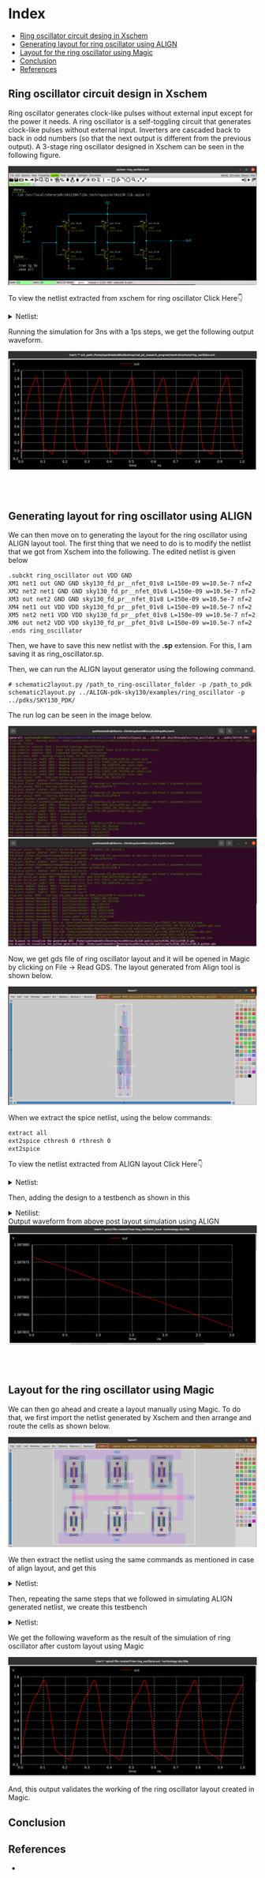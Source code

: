 # Index
- [Ring oscillator circuit desing in Xschem](https://github.com/syedimaduddin/msvsd4bituc/tree/main/Week-4#ring-oscillator-circuit-desing-in-xschem)
- [Generating layout for ring oscillator using ALIGN](https://github.com/syedimaduddin/msvsd4bituc/tree/main/Week-4#generating-layout-for-ring-oscillator-using-align)
- [Layout for the ring oscillator using Magic](https://github.com/syedimaduddin/msvsd4bituc/tree/main/Week-4#generating-layout-for-ring-oscillator-using-align)
- [Conclusion](https://github.com/syedimaduddin/msvsd4bituc/edit/main/Week-4/README.md#conclusion)
- [References](https://github.com/syedimaduddin/msvsd4bituc/edit/main/Week-4/README.md#references)

## Ring oscillator circuit design in Xschem

Ring oscillator generates clock-like pulses without external input except for the power it needs. A ring oscillator is a self-toggling circuit that generates clock-like pulses without external input. Inverters are cascaded back to back in odd numbers (so that the next output is different from the previous output). A 3-stage ring oscillator designed in Xschem can be seen in the following figure. 

<img src="./Images/ring_oscillator_schematic.png">

To view the netlist extracted from xschem for ring oscillator Click Here👇
<details><summary>Netlist:</summary> 

```
** sch_path: /home/syedimaduddin/Desktop/VSD_PD_Research_Program/Week-4/xschem/ring_oscillator.sch
**.subckt ring_oscillator
XM1 net1 out GND GND sky130_fd_pr__nfet_01v8 L=0.15 W=1 nf=1 ad='int((nf+1)/2) * W/nf * 0.29' as='int((nf+2)/2) * W/nf * 0.29'
+ pd='2*int((nf+1)/2) * (W/nf + 0.29)' ps='2*int((nf+2)/2) * (W/nf + 0.29)' nrd='0.29 / W' nrs='0.29 / W'
+ sa=0 sb=0 sd=0 mult=1 m=1
XM2 net2 net1 GND GND sky130_fd_pr__nfet_01v8 L=0.15 W=1 nf=1 ad='int((nf+1)/2) * W/nf * 0.29' as='int((nf+2)/2) * W/nf * 0.29'
+ pd='2*int((nf+1)/2) * (W/nf + 0.29)' ps='2*int((nf+2)/2) * (W/nf + 0.29)' nrd='0.29 / W' nrs='0.29 / W'
+ sa=0 sb=0 sd=0 mult=1 m=1
XM3 out net2 GND GND sky130_fd_pr__nfet_01v8 L=0.15 W=1 nf=1 ad='int((nf+1)/2) * W/nf * 0.29' as='int((nf+2)/2) * W/nf * 0.29'
+ pd='2*int((nf+1)/2) * (W/nf + 0.29)' ps='2*int((nf+2)/2) * (W/nf + 0.29)' nrd='0.29 / W' nrs='0.29 / W'
+ sa=0 sb=0 sd=0 mult=1 m=1
XM4 net1 out VDD VDD sky130_fd_pr__pfet_01v8 L=0.15 W=1 nf=1 ad='int((nf+1)/2) * W/nf * 0.29' as='int((nf+2)/2) * W/nf * 0.29'
+ pd='2*int((nf+1)/2) * (W/nf + 0.29)' ps='2*int((nf+2)/2) * (W/nf + 0.29)' nrd='0.29 / W' nrs='0.29 / W'
+ sa=0 sb=0 sd=0 mult=1 m=1
XM5 net2 net1 VDD VDD sky130_fd_pr__pfet_01v8 L=0.15 W=1 nf=1 ad='int((nf+1)/2) * W/nf * 0.29' as='int((nf+2)/2) * W/nf * 0.29'
+ pd='2*int((nf+1)/2) * (W/nf + 0.29)' ps='2*int((nf+2)/2) * (W/nf + 0.29)' nrd='0.29 / W' nrs='0.29 / W'
+ sa=0 sb=0 sd=0 mult=1 m=1
XM6 out net2 VDD VDD sky130_fd_pr__pfet_01v8 L=0.15 W=1 nf=1 ad='int((nf+1)/2) * W/nf * 0.29' as='int((nf+2)/2) * W/nf * 0.29'
+ pd='2*int((nf+1)/2) * (W/nf + 0.29)' ps='2*int((nf+2)/2) * (W/nf + 0.29)' nrd='0.29 / W' nrs='0.29 / W'
+ sa=0 sb=0 sd=0 mult=1 m=1
Vdd VDD GND 1.8
.save i(vdd)
**** begin user architecture code
.lib /usr/local/share/pdk/sky130A/libs.tech/ngspice/sky130.lib.spice tt
.ic V(OUT)=0
.tran 1p 1n
.save all
**** end user architecture code
**.ends
.GLOBAL VDD
.GLOBAL GND
.end
```
</details>

Running the simulation for 3ns with a 1ps steps, we get the following output waveform. 

<img src="./Images/ring_oscillator_output_waveform.png">

<br><br>

## Generating layout for ring oscillator using ALIGN

We can then move on to generating the layout for the ring oscillator using ALIGN layout tool. The first thing that we need to do is to modify the netlist that we got from Xschem into the following. The edited netlist is given below

```
.subckt ring_oscillator out VDD GND
XM1 net1 out GND GND sky130_fd_pr__nfet_01v8 L=150e-09 w=10.5e-7 nf=2
XM2 net2 net1 GND GND sky130_fd_pr__nfet_01v8 L=150e-09 w=10.5e-7 nf=2
XM3 out net2 GND GND sky130_fd_pr__nfet_01v8 L=150e-09 w=10.5e-7 nf=2
XM4 net1 out VDD VDD sky130_fd_pr__pfet_01v8 L=150e-09 w=10.5e-7 nf=2
XM5 net2 net1 VDD VDD sky130_fd_pr__pfet_01v8 L=150e-09 w=10.5e-7 nf=2
XM6 out net2 VDD VDD sky130_fd_pr__pfet_01v8 L=150e-09 w=10.5e-7 nf=2
.ends ring_oscillator
```

Then, we have to save this new netlist with the **.sp** extension. For this, I am saving it as ring_oscillator.sp. 

Then, we can run the ALIGN layout generator using the following command.

```
# schematic2layout.py /path_to_ring-oscillator_folder -p /path_to_pdk 
schematic2layout.py ../ALIGN-pdk-sky130/examples/ring_oscillator -p ../pdks/SKY130_PDK/
```

The run log can be seen in the image below. 

<img src="./Images/ring_oscillator_align_log_1.png">
<img src="./Images/ring_oscillator_align_log_2.png">

Now, we get gds file of ring oscillator layout and it will be opened in Magic by clicking on File -> Read GDS. The layout generated from Align tool is shown below.

<img src="./Images/ring_oscillator_align_layout.png">

When we extract the spice netlist, using the below commands: 

```
extract all
ext2spice cthresh 0 rthresh 0
ext2spice 
```

To view the netlist extracted from ALIGN layout Click Here👇
<details><summary>Netlist:</summary>
  
```
* SPICE3 file created from RING_OSCILLATOR_0.ext - technology: sky130A

X0 li_405_1579# STAGE2_INV_91993238_0_0_1677700627_0/li_491_571# VSUBS VSUBS sky130_fd_pr__nfet_01v8 ad=2.94e+11p pd=2.66e+06u as=1.6695e+12p ps=1.578e+07u w=1.05e+06u l=150000u
X1 VSUBS STAGE2_INV_91993238_0_0_1677700627_0/li_491_571# li_405_1579# VSUBS sky130_fd_pr__nfet_01v8 ad=0p pd=0u as=0p ps=0u w=1.05e+06u l=150000u
X2 STAGE2_INV_91993238_0_0_1677700627_0/li_491_571# m1_688_4424# VSUBS VSUBS sky130_fd_pr__nfet_01v8 ad=2.94e+11p pd=2.66e+06u as=0p ps=0u w=1.05e+06u l=150000u
X3 VSUBS m1_688_4424# STAGE2_INV_91993238_0_0_1677700627_0/li_491_571# VSUBS sky130_fd_pr__nfet_01v8 ad=0p pd=0u as=0p ps=0u w=1.05e+06u l=150000u
X4 li_405_1579# STAGE2_INV_91993238_0_0_1677700627_0/li_491_571# m1_398_2912# m1_398_2912# sky130_fd_pr__pfet_01v8 ad=2.94e+11p pd=2.66e+06u as=1.6695e+12p ps=1.578e+07u w=1.05e+06u l=150000u
X5 m1_398_2912# STAGE2_INV_91993238_0_0_1677700627_0/li_491_571# li_405_1579# m1_398_2912# sky130_fd_pr__pfet_01v8 ad=0p pd=0u as=0p ps=0u w=1.05e+06u l=150000u
X6 STAGE2_INV_91993238_0_0_1677700627_0/li_491_571# m1_688_4424# m1_398_2912# m1_398_2912# sky130_fd_pr__pfet_01v8 ad=2.94e+11p pd=2.66e+06u as=0p ps=0u w=1.05e+06u l=150000u
X7 m1_398_2912# m1_688_4424# STAGE2_INV_91993238_0_0_1677700627_0/li_491_571# m1_398_2912# sky130_fd_pr__pfet_01v8 ad=0p pd=0u as=0p ps=0u w=1.05e+06u l=150000u
X8 m1_688_4424# li_405_1579# VSUBS VSUBS sky130_fd_pr__nfet_01v8 ad=2.94e+11p pd=2.66e+06u as=0p ps=0u w=1.05e+06u l=150000u
X9 VSUBS li_405_1579# m1_688_4424# VSUBS sky130_fd_pr__nfet_01v8 ad=0p pd=0u as=0p ps=0u w=1.05e+06u l=150000u
X10 m1_688_4424# li_405_1579# m1_398_2912# m1_398_2912# sky130_fd_pr__pfet_01v8 ad=2.94e+11p pd=2.66e+06u as=0p ps=0u w=1.05e+06u l=150000u
X11 m1_398_2912# li_405_1579# m1_688_4424# m1_398_2912# sky130_fd_pr__pfet_01v8 ad=0p pd=0u as=0p ps=0u w=1.05e+06u l=150000u
C0 m1_688_4424# VDD 0.32fF
C1 VDD STAGE2_INV_91993238_0_0_1677700627_0/li_491_571# 0.03fF
C2 m1_688_4424# li_405_1579# 0.44fF
C3 STAGE2_INV_91993238_0_0_1677700627_0/li_491_571# li_405_1579# 0.57fF
C4 li_405_1579# m1_398_2912# 2.02fF
C5 STAGE2_INV_91993238_0_0_1677700627_0/li_491_571# GND 0.15fF
C6 VDD li_405_1579# 1.31fF
C7 STAGE2_INV_91993238_0_0_1677700627_0/li_491_571# OUT 0.00fF
C8 VDD GND 0.24fF
C9 GND li_405_1579# 0.14fF
C10 VDD OUT 0.24fF
C11 OUT li_405_1579# 0.01fF
C12 m1_688_4424# STAGE2_INV_91993238_0_0_1677700627_0/li_491_571# 0.59fF
C13 m1_688_4424# m1_398_2912# 2.17fF
C14 OUT GND 0.02fF
C15 STAGE2_INV_91993238_0_0_1677700627_0/li_491_571# m1_398_2912# 3.01fF
C16 VDD VSUBS 0.16fF
C17 m1_688_4424# VSUBS 2.47fF **FLOATING
C18 li_405_1579# VSUBS 1.73fF **FLOATING
C19 STAGE2_INV_91993238_0_0_1677700627_0/li_491_571# VSUBS 0.49fF **FLOATING
C20 m1_398_2912# VSUBS 8.15fF **FLOATING
```
</details>

Then, adding the design to a testbench as shown in this  
<details><summary>Netilist:</summary>
  
```
** sch_path: /home/syedimaduddin/Desktop/VSD_PD_Research_Program/Week-4/xschem/ring_oscillator.sch
**.subckt ring_oscillator
XM1 net1 out GND GND sky130_fd_pr__nfet_01v8 L=0.15 W=1 nf=1 ad='int((nf+1)/2) * W/nf * 0.29' as='int((nf+2)/2) * W/nf * 0.29'
+ pd='2*int((nf+1)/2) * (W/nf + 0.29)' ps='2*int((nf+2)/2) * (W/nf + 0.29)' nrd='0.29 / W' nrs='0.29 / W'
+ sa=0 sb=0 sd=0 mult=1 m=1
XM2 net2 net1 GND GND sky130_fd_pr__nfet_01v8 L=0.15 W=1 nf=1 ad='int((nf+1)/2) * W/nf * 0.29' as='int((nf+2)/2) * W/nf * 0.29'
+ pd='2*int((nf+1)/2) * (W/nf + 0.29)' ps='2*int((nf+2)/2) * (W/nf + 0.29)' nrd='0.29 / W' nrs='0.29 / W'
+ sa=0 sb=0 sd=0 mult=1 m=1
XM3 out net2 GND GND sky130_fd_pr__nfet_01v8 L=0.15 W=1 nf=1 ad='int((nf+1)/2) * W/nf * 0.29' as='int((nf+2)/2) * W/nf * 0.29'
+ pd='2*int((nf+1)/2) * (W/nf + 0.29)' ps='2*int((nf+2)/2) * (W/nf + 0.29)' nrd='0.29 / W' nrs='0.29 / W'
+ sa=0 sb=0 sd=0 mult=1 m=1
XM4 net1 out VDD VDD sky130_fd_pr__pfet_01v8 L=0.15 W=1 nf=1 ad='int((nf+1)/2) * W/nf * 0.29' as='int((nf+2)/2) * W/nf * 0.29'
+ pd='2*int((nf+1)/2) * (W/nf + 0.29)' ps='2*int((nf+2)/2) * (W/nf + 0.29)' nrd='0.29 / W' nrs='0.29 / W'
+ sa=0 sb=0 sd=0 mult=1 m=1
XM5 net2 net1 VDD VDD sky130_fd_pr__pfet_01v8 L=0.15 W=1 nf=1 ad='int((nf+1)/2) * W/nf * 0.29' as='int((nf+2)/2) * W/nf * 0.29'
+ pd='2*int((nf+1)/2) * (W/nf + 0.29)' ps='2*int((nf+2)/2) * (W/nf + 0.29)' nrd='0.29 / W' nrs='0.29 / W'
+ sa=0 sb=0 sd=0 mult=1 m=1
XM6 out net2 VDD VDD sky130_fd_pr__pfet_01v8 L=0.15 W=1 nf=1 ad='int((nf+1)/2) * W/nf * 0.29' as='int((nf+2)/2) * W/nf * 0.29'
+ pd='2*int((nf+1)/2) * (W/nf + 0.29)' ps='2*int((nf+2)/2) * (W/nf + 0.29)' nrd='0.29 / W' nrs='0.29 / W'
+ sa=0 sb=0 sd=0 mult=1 m=1
Vdd VDD GND 1.8
.save i(vdd)
**** begin user architecture code
.lib /usr/local/share/pdk/sky130A/libs.tech/ngspice/sky130.lib.spice tt
.tran 1p 3n
.save all
**** end user architecture code
**.ends
.GLOBAL VDD
.GLOBAL GND
.end
```
</details

Output waveform from above post layout simulation using ALIGN
<img src="./Images/ring_oscillator_align_waveform.png">

<br><br>

## Layout for the ring oscillator using Magic

We can then go ahead and create a layout manually using Magic. To do that, we first import the netlist generated by Xschem and then arrange and route the cells as shown below.

<img src="./Images/ring_oscillator_magic_layout.png">

We then extract the netlist using the same commands as mentioned in case of align layout, and get this
<details><summary>Netlist:</summary>
  
```
* SPICE3 file created from ring_oscillator.ext - technology: sky130A
.subckt ring_oscillator OUT GND VDD
X0 m1_422_986# OUT GND VSUBS sky130_fd_pr__nfet_01v8 ad=2.9e+11p pd=2.58e+06u as=8.7e+11p ps=7.74e+06u w=1e+06u l=150000u
X1 m1_474_n58# m1_422_986# GND VSUBS sky130_fd_pr__nfet_01v8 ad=2.9e+11p pd=2.58e+06u as=0p ps=0u w=1e+06u l=150000u
X2 OUT m1_474_n58# GND VSUBS sky130_fd_pr__nfet_01v8 ad=2.9e+11p pd=2.58e+06u as=0p ps=0u w=1e+06u l=150000u
X3 m1_422_986# OUT VDD XM4/w_n211_n319# sky130_fd_pr__pfet_01v8 ad=2.9e+11p pd=2.58e+06u as=8.7e+11p ps=7.74e+06u w=1e+06u l=150000u
X4 m1_474_n58# m1_422_986# VDD XM5/w_n211_n319# sky130_fd_pr__pfet_01v8 ad=2.9e+11p pd=2.58e+06u as=0p ps=0u w=1e+06u l=150000u
X5 OUT m1_474_n58# VDD XM6/w_n211_n319# sky130_fd_pr__pfet_01v8 ad=2.9e+11p pd=2.58e+06u as=0p ps=0u w=1e+06u l=150000u
C0 m1_422_986# XM6/w_n211_n319# 0.00fF
C1 XM5/w_n211_n319# XM6/w_n211_n319# 0.03fF
C2 XM4/w_n211_n319# XM6/w_n211_n319# 0.00fF
C3 m1_422_986# m1_474_n58# 0.18fF
C4 XM5/w_n211_n319# m1_474_n58# 0.17fF
C5 XM4/w_n211_n319# m1_474_n58# 0.00fF
C6 GND OUT 0.35fF
C7 VDD OUT 0.33fF
C8 m1_422_986# XM5/w_n211_n319# 0.43fF
C9 m1_422_986# XM4/w_n211_n319# 0.17fF
C10 GND XM6/w_n211_n319# 0.00fF
C11 VDD XM6/w_n211_n319# 0.36fF
C12 XM4/w_n211_n319# XM5/w_n211_n319# 0.03fF
C13 GND m1_474_n58# 0.37fF
C14 VDD m1_474_n58# 0.37fF
C15 m1_422_986# GND 0.36fF
C16 m1_422_986# VDD 0.36fF
C17 GND XM5/w_n211_n319# 0.00fF
C18 VDD XM5/w_n211_n319# 0.37fF
C19 GND XM4/w_n211_n319# 0.00fF
C20 VDD XM4/w_n211_n319# 0.40fF
C21 OUT XM6/w_n211_n319# 0.17fF
C22 OUT m1_474_n58# 0.52fF
C23 GND VDD 0.01fF
C24 m1_422_986# OUT 0.52fF
C25 m1_474_n58# XM6/w_n211_n319# 0.39fF
C26 XM5/w_n211_n319# OUT 0.03fF
C27 XM4/w_n211_n319# OUT 0.36fF
C28 m1_474_n58# VSUBS 0.46fF **FLOATING
C29 m1_422_986# VSUBS 0.39fF **FLOATING
C30 XM6/w_n211_n319# VSUBS 1.10fF **FLOATING
C31 XM5/w_n211_n319# VSUBS 1.10fF **FLOATING
C32 XM4/w_n211_n319# VSUBS 1.10fF **FLOATING
C33 OUT VSUBS 1.47fF
C34 GND VSUBS 0.87fF
.ends
```
</details>

Then, repeating the same steps that we followed in simulating ALIGN generated netlist, we create this testbench
<details><summary>Netlist:</summary>
  
```
* SPICE3 file created from ring_oscillator.ext - technology: sky130A
V1 VDD GND 1.8
x1 OUT GND VDD ring_oscillator
**** begin user architecture code
.ic V(OUT)=0
.tran 1p 1n
.lib /usr/local/share/pdk/sky130A/libs.tech/ngspice/sky130.lib.spice tt
**** end user architecture code
  
.subckt ring_oscillator OUT GND VDD
X0 m1_422_986# OUT GND VSUBS sky130_fd_pr__nfet_01v8 ad=2.9e+11p pd=2.58e+06u as=8.7e+11p ps=7.74e+06u w=1e+06u l=150000u
X1 m1_474_n58# m1_422_986# GND VSUBS sky130_fd_pr__nfet_01v8 ad=2.9e+11p pd=2.58e+06u as=0p ps=0u w=1e+06u l=150000u
X2 OUT m1_474_n58# GND VSUBS sky130_fd_pr__nfet_01v8 ad=2.9e+11p pd=2.58e+06u as=0p ps=0u w=1e+06u l=150000u
X3 m1_422_986# OUT VDD XM4/w_n211_n319# sky130_fd_pr__pfet_01v8 ad=2.9e+11p pd=2.58e+06u as=8.7e+11p ps=7.74e+06u w=1e+06u l=150000u
X4 m1_474_n58# m1_422_986# VDD XM5/w_n211_n319# sky130_fd_pr__pfet_01v8 ad=2.9e+11p pd=2.58e+06u as=0p ps=0u w=1e+06u l=150000u
X5 OUT m1_474_n58# VDD XM6/w_n211_n319# sky130_fd_pr__pfet_01v8 ad=2.9e+11p pd=2.58e+06u as=0p ps=0u w=1e+06u l=150000u
C0 m1_422_986# XM6/w_n211_n319# 0.00fF
C1 XM5/w_n211_n319# XM6/w_n211_n319# 0.03fF
C2 XM4/w_n211_n319# XM6/w_n211_n319# 0.00fF
C3 m1_422_986# m1_474_n58# 0.18fF
C4 XM5/w_n211_n319# m1_474_n58# 0.17fF
C5 XM4/w_n211_n319# m1_474_n58# 0.00fF
C6 GND OUT 0.35fF
C7 VDD OUT 0.33fF
C8 m1_422_986# XM5/w_n211_n319# 0.43fF
C9 m1_422_986# XM4/w_n211_n319# 0.17fF
C10 GND XM6/w_n211_n319# 0.00fF
C11 VDD XM6/w_n211_n319# 0.36fF
C12 XM4/w_n211_n319# XM5/w_n211_n319# 0.03fF
C13 GND m1_474_n58# 0.37fF
C14 VDD m1_474_n58# 0.37fF
C15 m1_422_986# GND 0.36fF
C16 m1_422_986# VDD 0.36fF
C17 GND XM5/w_n211_n319# 0.00fF
C18 VDD XM5/w_n211_n319# 0.37fF
C19 GND XM4/w_n211_n319# 0.00fF
C20 VDD XM4/w_n211_n319# 0.40fF
C21 OUT XM6/w_n211_n319# 0.17fF
C22 OUT m1_474_n58# 0.52fF
C23 GND VDD 0.01fF
C24 m1_422_986# OUT 0.52fF
C25 m1_474_n58# XM6/w_n211_n319# 0.39fF
C26 XM5/w_n211_n319# OUT 0.03fF
C27 XM4/w_n211_n319# OUT 0.36fF
C28 m1_474_n58# VSUBS 0.46fF 
C29 m1_422_986# VSUBS 0.39fF 
C30 XM6/w_n211_n319# VSUBS 1.10fF 
C31 XM5/w_n211_n319# VSUBS 1.10fF
C32 XM4/w_n211_n319# VSUBS 1.10fF 
C33 OUT VSUBS 1.47fF
C34 GND VSUBS 0.87fF
.ends  
```
</details>

We get the following waveform as the result of the simulation of ring oscillator after custom layout using Magic

<img src="./Images/ring_oscillator_magic_waveform.png">

And, this output validates the working of the ring oscillator layout created in Magic.

<!--## Analaysis of the ring oscillator pre-layout and post-layout results-->


## Conclusion


## References
* 
